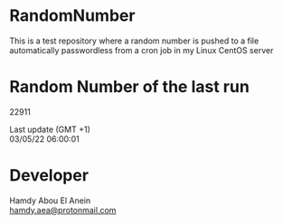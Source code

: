 # RandomNumber    
This is a test repository where a random number is pushed to a file automatically passwordless from a cron job in my Linux CentOS server    
# Random Number of the last run   
22911
      
Last update (GMT +1)    
03/05/22 06:00:01
# Developer    
Hamdy Abou El Anein   
hamdy.aea@protonmail.com
